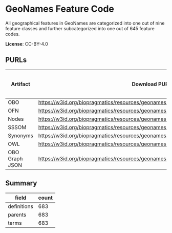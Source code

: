 # GeoNames Feature Code

All geographical features in GeoNames are categorized into one out of nine feature classes and further subcategorized into one out of 645 feature codes.

**License**: CC-BY-4.0

## PURLs

| Artifact       | Download PURL                                                                           | Latest Versioned Download PURL   |
|----------------|-----------------------------------------------------------------------------------------|----------------------------------|
| OBO            | https://w3id.org/biopragmatics/resources/geonames.feature/geonames.feature.obo          |                                  |
| OFN            | https://w3id.org/biopragmatics/resources/geonames.feature/geonames.feature.ofn          |                                  |
| Nodes          | https://w3id.org/biopragmatics/resources/geonames.feature/geonames.feature.tsv          |                                  |
| SSSOM          | https://w3id.org/biopragmatics/resources/geonames.feature/geonames.feature.sssom.tsv    |                                  |
| Synonyms       | https://w3id.org/biopragmatics/resources/geonames.feature/geonames.feature.synonyms.tsv |                                  |
| OWL            | https://w3id.org/biopragmatics/resources/geonames.feature/geonames.feature.owl          |                                  |
| OBO Graph JSON | https://w3id.org/biopragmatics/resources/geonames.feature/geonames.feature.json         |                                  |

## Summary

| field       |   count |
|-------------|---------|
| definitions |     683 |
| parents     |     683 |
| terms       |     683 |
